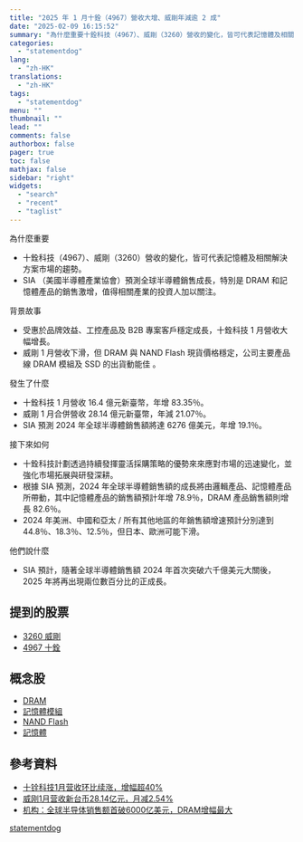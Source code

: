 ```yaml
---
title: "2025 年 1 月十銓（4967）營收大增、威剛年減逾 2 成"
date: "2025-02-09 16:15:52"
summary: "為什麼重要十銓科技（4967）、威剛（3260）營收的變化，皆可代表記憶體及相關解決方案市..."
categories:
  - "statementdog"
lang:
  - "zh-HK"
translations:
  - "zh-HK"
tags:
  - "statementdog"
menu: ""
thumbnail: ""
lead: ""
comments: false
authorbox: false
pager: true
toc: false
mathjax: false
sidebar: "right"
widgets:
  - "search"
  - "recent"
  - "taglist"
---
```


為什麼重要

* 十銓科技（4967）、威剛（3260）營收的變化，皆可代表記憶體及相關解決方案市場的趨勢。
* SIA （美國半導體產業協會）預測全球半導體銷售成長，特別是 DRAM 和記憶體產品的銷售激增，值得相關產業的投資人加以關注。

背景故事

* 受惠於品牌效益、工控產品及 B2B 專案客戶穩定成長，十銓科技 1 月營收大幅增長。
* 威剛 1 月營收下滑，但 DRAM 與 NAND Flash 現貨價格穩定，公司主要產品線 DRAM 模組及 SSD 的出貨動能佳 。

發生了什麼

* 十銓科技 1 月營收 16.4 億元新臺幣，年增 83.35％。
* 威剛 1 月合併營收 28.14 億元新臺幣，年減 21.07％。
* SIA 預測 2024 年全球半導體銷售額將達 6276 億美元，年增 19.1％。

接下來如何

* 十銓科技計劃透過持續發揮靈活採購策略的優勢來來應對市場的迅速變化，並強化市場拓展與研發深耕。
* 根據 SIA 預測，2024 年全球半導體銷售額的成長將由邏輯產品、記憶體產品所帶動，其中記憶體產品的銷售額預計年增 78.9％，DRAM 產品銷售額則增長 82.6％。
* 2024 年美洲、中國和亞太 / 所有其他地區的年銷售額增速預計分別達到 44.8％、18.3％、12.5％，但日本、歐洲可能下滑。

他們說什麼

* SIA 預計，隨著全球半導體銷售額 2024 年首次突破六千億美元大關後，2025 年將再出現兩位數百分比的正成長。

提到的股票
-----

* [3260 威剛](/analysis/3260)
* [4967 十銓](/analysis/4967)

概念股
---

* [DRAM](/tags/175)
* [記憶體模組](/tags/187)
* [NAND Flash](/tags/243)
* [記憶體](/tags/977)

參考資料
----

* [十铨科技1月营收环比续涨，增幅超40%](https://www.chinaflashmarket.com/News/2025-02/182710)
* [威刚1月营收新台币28.14亿元，月减2.54%](https://www.chinaflashmarket.com/Producer/A-DATA/News/182709)
* [机构：全球半导体销售额首破6000亿美元，DRAM增幅最大](https://www.chinaflashmarket.com/News/2025-02/182707)

[statementdog](https://statementdog.com/news/12364)
